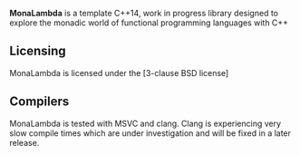 <b>MonaLambda</b> is a template C++14, work in progress library designed to explore the monadic world of functional programming languages with C++

Licensing
---------
MonaLambda is licensed under the [3-clause BSD license]

Compilers
---------------
MonaLambda is tested with MSVC and clang.
Clang is experiencing very slow compile times which are under investigation and will be fixed in a later release.

